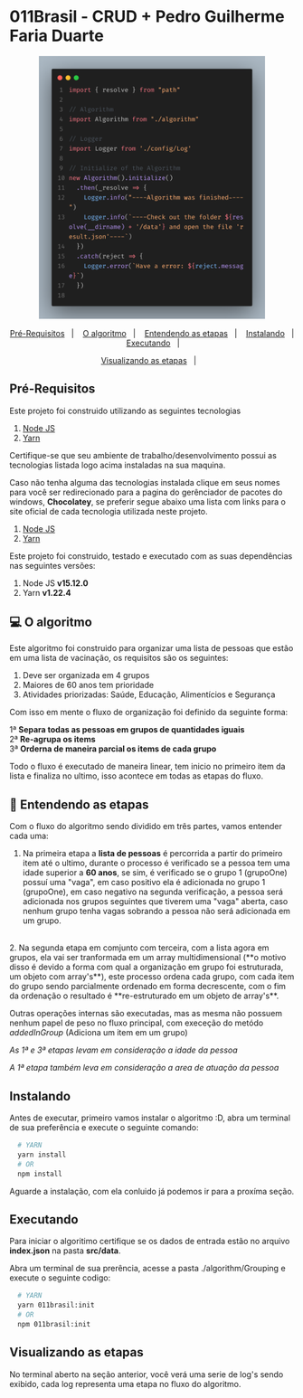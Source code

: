 # 011Brasil - CRUD + Pedro Guilherme Faria Duarte

<p align="center">
  <img src="./showroom/code.png" width="400">
</p>

<p align="center">
  <a href="#Pré-Requisitos">Pré-Requisitos</a>&nbsp;&nbsp;&nbsp;|&nbsp;&nbsp;&nbsp;
  <a href="#O algoritmo">O algoritmo</a>&nbsp;&nbsp;&nbsp;|&nbsp;&nbsp;&nbsp;
  <a href="#entendendo-as-etapas">Entendendo as etapas</a>&nbsp;&nbsp;&nbsp;|&nbsp;&nbsp;&nbsp;
  <a href="#instalando">Instalando</a>&nbsp;&nbsp;&nbsp;|&nbsp;&nbsp;&nbsp;
  <a href="#executando">Executando</a>&nbsp;&nbsp;&nbsp;|&nbsp;&nbsp;&nbsp;
  <p align="center">
  <a href="#visualizando-as-etapas">Visualizando as etapas</a>&nbsp;&nbsp;&nbsp;|&nbsp;&nbsp;&nbsp;
  </p>
  </p>

## Pré-Requisitos
Este projeto foi construido utilizando as seguintes tecnologias

1. [Node JS](https://chocolatey.org/packages/nodejs-lts)
4. [Yarn](https://chocolatey.org/packages/yarn)

Certifique-se que seu ambiente de trabalho/desenvolvimento possui as tecnologias listada logo acima instaladas na sua maquina. 

Caso não tenha alguma das tecnologias instalada clique em seus nomes para você ser redirecionado para a pagina do gerênciador de pacotes do windows, **Chocolatey**, se preferir segue abaixo uma lista com links para o site oficial de cada tecnologia utilizada neste projeto.

1. [Node JS](https://nodejs.org/en/)
4. [Yarn](https://yarnpkg.com/)

Este projeto foi construido, testado e executado com as suas dependências nas seguintes versões:
  1. Node JS **v15.12.0**
  2. Yarn **v1.22.4**

## 💻 O algoritmo

Este algoritmo foi construido para organizar uma lista de pessoas que estão em uma lista de vacinação, os requisitos são os seguintes:
  1. Deve ser organizada em 4 grupos
  2. Maiores de 60 anos tem prioridade
  3. Atividades priorizadas: Saúde, Educação, Alimentícios e Segurança

Com isso em mente o fluxo de organização foi definido da seguinte forma:

  1ª **Separa todas as pessoas em grupos de quantidades iguais** 
  <br>
  2ª **Re-agrupa os items**
  <br>
  3ª **Orderna de maneira parcial os items de cada grupo**

Todo o fluxo é executado de maneira linear, tem inicio no primeiro item da lista e finaliza no ultimo, isso acontece em todas as etapas do fluxo.

## 🚀 Entendendo as etapas

Com o fluxo do algoritmo sendo dividido em três partes, vamos entender cada uma:
<br>
  1. Na primeira etapa a **lista de pessoas** é percorrida a partir do primeiro item até o ultimo, durante o processo é verificado se a pessoa tem uma idade superior a **60 anos**, se sim, é verificado se o grupo 1 (grupoOne) possuí uma "vaga", em caso positivo ela é adicionada no grupo 1 (grupoOne), em caso negativo na segunda verificação, a pessoa será adicionada nos grupos seguintes que tiverem uma "vaga" aberta, caso nenhum grupo tenha vagas sobrando a pessoa não será adicionada em um grupo.
  <br>
  2. Na segunda etapa em comjunto com terceira, com a lista agora em grupos, ela vai ser tranformada em um array multidimensional (**o motivo disso é devido a forma com qual a organização em grupo foi estruturada, um objeto com array's**), este processo ordena cada grupo, com cada item do grupo sendo parcialmente ordenado em forma decrescente, com o fim da ordenação o resultado é **re-estruturado em um objeto de array's**.

Outras operações internas são executadas, mas as mesma não possuem nenhum papel de peso no fluxo principal, com execeção do metódo *addedInGroup* (Adiciona um item em um grupo)

*As 1ª e 3ª etapas levam em consideração a idade da pessoa*

*A 1ª etapa também leva em consideração a area de atuação da pessoa*

## Instalando

Antes de executar, primeiro vamos instalar o algoritmo :D, abra um terminal de sua preferência e execute o seguinte comando:
```bash
  # YARN 
  yarn install
  # OR
  npm install
```

Aguarde a instalação, com ela conluido já podemos ir para a proxíma seção.

## Executando

Para iniciar o algoritimo certifique se os dados de entrada estão no arquivo **index.json** na pasta **src/data**.

Abra um terminal de sua prerência, acesse a pasta ./algorithm/Grouping e execute o seguinte codigo:

```bash
  # YARN
  yarn 011brasil:init
  # OR
  npm 011brasil:init
```

## Visualizando as etapas

No terminal aberto na seção anterior, você verá uma serie de log's sendo exibido, cada log representa uma etapa no fluxo do algoritmo.